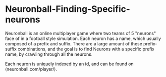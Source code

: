 # Neuronball-Finding-Specific-neurons

Neuronball is an online multiplayer game where two teams of 5 "neurons" face of in a football style simulation. Each neuron has a name, which usually composed of a prefix and suffix. There are a large amount of these prefix-suffix combinations, and the goal is to find Neurons with a specific prefix name, by crawling through all the neurons.

Each neuron is uniquely indexed by an id, and can be found on (neuronball.com/player/<neuron-id>).

